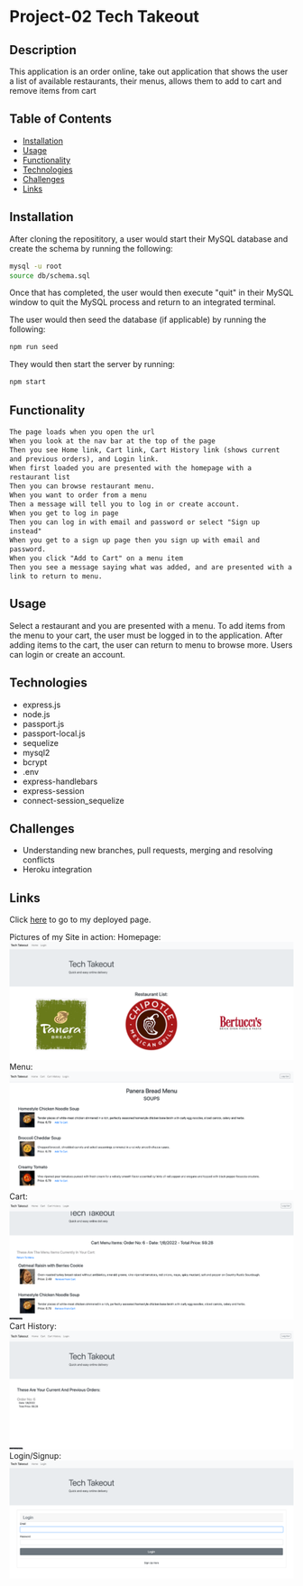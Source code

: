 # Project-02 Tech Takeout

## Description
This application is an order online, take out application that shows the user a list of available restaurants, their menus, allows them to add to cart and remove items from cart

## Table of Contents
* [Installation](#installation)
* [Usage](#usage)
* [Functionality](#functionality)
* [Technologies](#technologies)
* [Challenges](#challenges)
* [Links](#links)

## Installation
After cloning the reposititory, a user would start their MySQL database and create the schema by running the following:
```bash
mysql -u root
source db/schema.sql
```
Once that has completed, the user would then execute "quit" in their MySQL window to quit the MySQL process and return to an integrated terminal.

The user would then seed the database (if applicable) by running the following:
```bash
npm run seed
```

They would then start the server by running:
```bash
npm start
```

## Functionality
    The page loads when you open the url
    When you look at the nav bar at the top of the page
    Then you see Home link, Cart link, Cart History link (shows current and previous orders), and Login link.
    When first loaded you are presented with the homepage with a restaurant list
    Then you can browse restaurant menu.
    When you want to order from a menu
    Then a message will tell you to log in or create account.
    When you get to log in page
    Then you can log in with email and password or select "Sign up instead"
    When you get to a sign up page then you sign up with email and password.
    When you click "Add to Cart" on a menu item
    Then you see a message saying what was added, and are presented with a link to return to menu.

## Usage
Select a restaurant and you are presented with a menu. To add items from the menu to your cart, the user must be logged in to the application. After adding items to the cart, the user can return to menu to browse more. Users can login or create an account.

## Technologies
* express.js
* node.js
* passport.js
* passport-local.js
* sequelize
* mysql2
* bcrypt
* .env
* express-handlebars
* express-session
* connect-session_sequelize
    
## Challenges
  * Understanding new branches, pull requests, merging and resolving conflicts
  * Heroku integration

## Links

Click [here](https://tech-takeout.herokuapp.com/) to go to my deployed page.

Pictures of my Site in action:
Homepage:
![Screenshot1](./assets/img/Screenshot1.png)
Menu:
![Screenshot3](./assets/img/Screenshot3.png)
Cart:
![Screenshot4](./assets/img/Screenshot4.png)
Cart History:
![Screenshot5](./assets/img/Screenshot5.png)
Login/Signup:
![Screenshot2](./assets/img/Screenshot2.png)